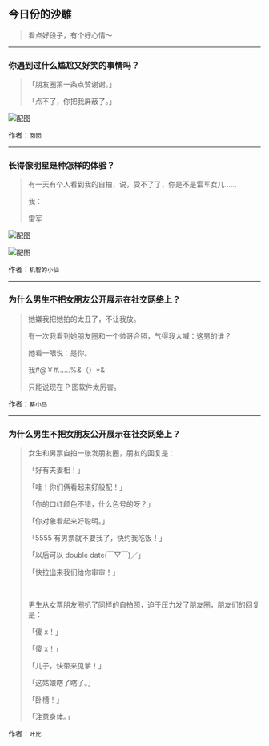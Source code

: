## 今日份的沙雕

> 看点好段子，有个好心情～


 
---

### 你遇到过什么尴尬又好笑的事情吗？

> 「朋友圈第一条点赞谢谢。」
> 
> 「点不了，你把我屏蔽了。」



![配图](http://pic3.zhimg.com/70/ea36f8d362dea59dc651978203cb73b6_b.jpg)


作者：`囡囡`

---

### 长得像明星是种怎样的体验？

> 有一天有个人看到我的自拍，说，受不了了，你是不是雷军女儿……
> 
> 我：
> 
> 雷军



![配图](http://pic2.zhimg.com/70/321a33c4d59116a0f8e08d1d78e56d7d_b.jpg)



![配图](http://pic2.zhimg.com/70/41dc9cbedb41de5de9ee7aace7c864f1_b.jpg)


作者：`机智的小仙`

---

### 为什么男生不把女朋友公开展示在社交网络上？

> 她嫌我把她拍的太丑了，不让我放。
> 
> 有一次我看到她朋友圈和一个帅哥合照，气得我大喊：这男的谁？
> 
> 她看一眼说：是你。
> 
> 我#@￥#……%*&*（）*&
> 
> 只能说现在 P 图软件太厉害。


作者：`蔡小马`

---

### 为什么男生不把女朋友公开展示在社交网络上？

> 女生和男票自拍一张发朋友圈，朋友的回复是：
> 
> 「好有夫妻相！」
> 
> 「哇！你们俩看起来好般配！」
> 
> 「你的口红颜色不错，什么色号的呀？」
> 
> 「你对象看起来好聪明。」
> 
> 「5555 有男票就不要我了，快约我吃饭！」
> 
> 「以后可以 double date(￣▽￣)／」
> 
> 「快拉出来我们给你审审！」
> 
>  
> 
> 男生从女票朋友圈扒了同样的自拍照，迫于压力发了朋友圈，朋友们的回复是：
> 
> 「傻 x！」
> 
> 「傻 x！」
> 
> 「儿子，快带来见爹！」
> 
> 「这姑娘瞎了瞎了。」
> 
> 「卧槽！」
> 
> 「注意身体。」


作者：`叶比`